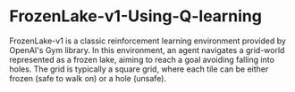 # FrozenLake-v1-Using-Q-learning
FrozenLake-v1 is a classic reinforcement learning environment provided by OpenAI's Gym library. In this environment, an agent navigates a grid-world represented as a frozen lake, aiming to reach a goal avoiding falling into holes. The grid is typically a square grid, where each tile can be either frozen (safe to walk on) or a hole (unsafe).
